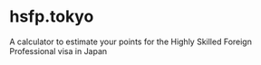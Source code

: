 # hsfp.tokyo
A calculator to estimate your points for the Highly Skilled Foreign Professional visa in Japan
